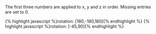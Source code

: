 <p class="b30" markdown="1">
The first three numbers are applied to x, y and z in order. Missing entries are set to 0.
</p>
{% highlight javascript %}rotation: [180,-180,180]{% endhighlight %}
{% highlight javascript %}rotation: [-45,90]{% endhighlight %}